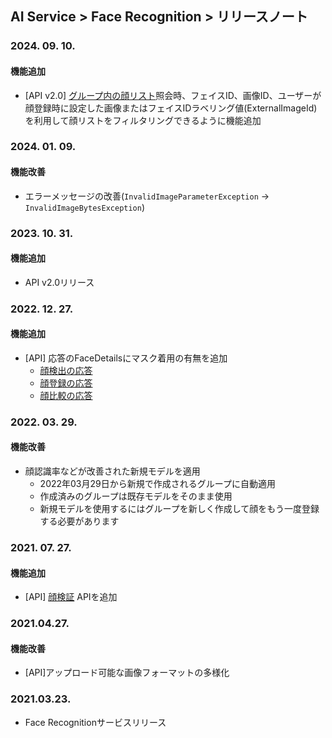 ## AI Service > Face Recognition > リリースノート

### 2024. 09. 10.

#### 機能追加

* [API v2.0] [グループ内の顔リスト](./api-guide-v2.0/#face-list-in-a-group)照会時、フェイスID、画像ID、ユーザーが顔登録時に設定した画像またはフェイスIDラベリング値(ExternalImageId)を利用して顔リストをフィルタリングできるように機能追加

### 2024. 01. 09.

#### 機能改善

* エラーメッセージの改善(`InvalidImageParameterException` -> `InvalidImageBytesException`)

### 2023. 10. 31.

#### 機能追加

* API v2.0リリース

### 2022. 12. 27.

#### 機能追加

* [API] 応答のFaceDetailsにマスク着用の有無を追加
    * [顔検出の応答](./api-guide-v1.0/#detect-face-response)
    * [顔登録の応答](./api-guide-v1.0/#add-face-response)
    * [顔比較の応答](./api-guide-v1.0/#compare-face-response)

### 2022. 03. 29.

#### 機能改善

* 顔認識率などが改善された新規モデルを適用
    * 2022年03月29日から新規で作成されるグループに自動適用
    * 作成済みのグループは既存モデルをそのまま使用
    * 新規モデルを使用するにはグループを新しく作成して顔をもう一度登録する必要があります

### 2021. 07. 27.

#### 機能追加

* [API] [顔検証](./api-guide-v1.0/#verify) APIを追加

### 2021.04.27.

#### 機能改善

* [API]アップロード可能な画像フォーマットの多様化

### 2021.03.23.

* Face Recognitionサービスリリース
